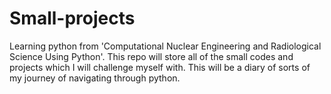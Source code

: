 # Small-projects

Learning python from 'Computational Nuclear Engineering and Radiological Science Using Python'. This repo will store all of the small codes and projects which I will challenge myself with. This will be a diary of sorts of my journey of navigating through python.
